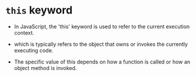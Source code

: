 # `this` keyword

* In JavaScript, the 'this' keyword is used to refer to the current execution context.

* which is typically refers to the object that owns or invokes the currently executing code.

* The specific value of this depends on how a function is called or how an object method is invoked.